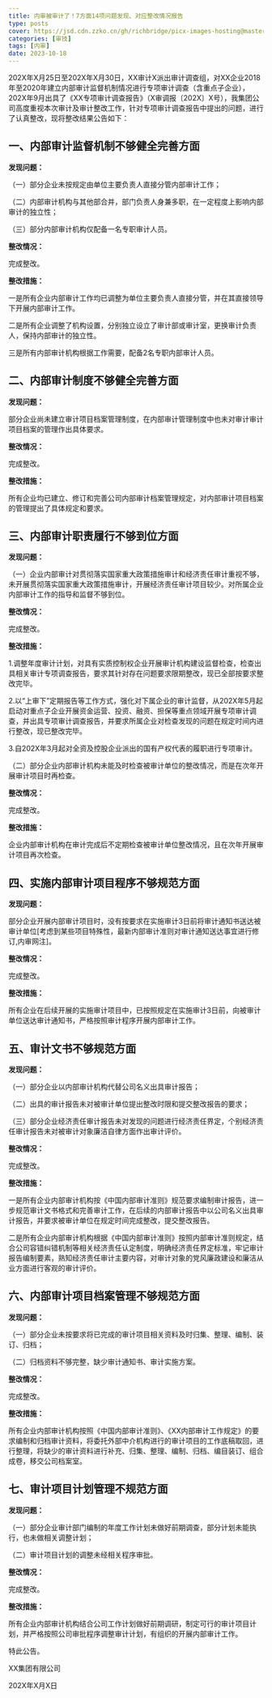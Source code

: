 ```yaml
---
title: 内审被审计了！7方面14项问题发现、对应整改情况报告
type: posts
cover: https://jsd.cdn.zzko.cn/gh/richbridge/picx-images-hosting@master/thumbnail/CPA-审计.jpg
categories: [审技]
tags: [内审]
date: 2023-10-18
---
```


202X年X月25日至202X年X月30日，XX审计X派出审计调查组，对XX企业2018年至2020年建立内部审计监督机制情况进行专项审计调查（含重点子企业），202X年9月出具了《XX专项审计调查报告》（X审调报〔202X〕X号），我集团公司高度重视本次审计及审计整改工作，针对专项审计调查报告中提出的问题，进行了认真整改，现将整改结果公告如下：

## 一、内部审计监督机制不够健全完善方面  

**发现问题：**

（一）部分企业未按规定由单位主要负责人直接分管内部审计工作；

（二）内部审计机构与其他部合并，部门负责人身兼多职，在一定程度上影响内部审计的独立性；

（三）部分内部审计机构仅配备一名专职审计人员。

**整改情况：**

完成整改。

**整改措施：**

一是所有企业内部审计工作均已调整为单位主要负责人直接分管，并在其直接领导下开展内部审计工作。

二是所有企业调整了机构设置，分别独立设立了审计部或审计室，更换审计负责人，保持内部审计的独立性。

三是所有内部审计机构根据工作需要，配备2名专职内部审计人员。

## 二、内部审计制度不够健全完善方面  

**发现问题：**

部分企业尚未建立审计项目档案管理制度，在内部审计管理制度中也未对审计审计项目档案的管理作出具体要求。

**整改情况：**

完成整改。

**整改措施：**

所有企业均已建立、修订和完善公司内部审计档案管理规定，对内部审计项目档案的管理提出了具体规定和要求。 

## 三、内部审计职责履行不够到位方面  

**发现问题：**

（一）企业内部审计对贯彻落实国家重大政策措施审计和经济责任审计重视不够，未开展贯彻落实国家重大政策措施审计，开展经济责任审计项目较少。对所属企业内部审计工作的指导和监督不够到位。

**整改情况：**

完成整改。

**整改措施：**

1.调整年度审计计划，对具有实质控制权企业开展审计机构建设监督检查，检查出具相关审计专项调查报告，要求其针对存在问题要求限期整改，现已全部按要求整改完毕。

2.以“上审下”定期报告等工作方式，强化对下属企业的审计监督，从202X年5月起启动对重点子企业开展资金运营、投资、融资、担保等重点领域开展专项审计调查，并出具专项审计调查报告，并要求所属企业对检查发现的问题在规定时间内进行整改，现已整改完毕。

3.自202X年3月起对全资及控股企业派出的国有产权代表的履职进行专项审计。

（二）部分企业内部审计机构未能及时检查被审计单位的整改情况，而是在次年开展审计项目时再检查。

**整改情况：**

完成整改。

**整改措施：**

企业内部审计机构在审计完成后不定期检查被审计单位整改情况，且在次年开展审计项目再次检查。

## 四、实施内部审计项目程序不够规范方面  

**发现问题：**

部分企业开展内部审计项目时，没有按要求在实施审计3日前将审计通知书送达被审计单位[考虑到某些项目特殊性，最新内部审计准则对审计通知送达事宜进行修订,内审网注]。

**整改情况：**

完成整改。

**整改措施：**

所有企业在后续开展的实施审计项目中，已按照规定在实施审计3日前，向被审计单位送达审计通知书，严格按照审计程序开展内部审计工作。

## 五、审计文书不够规范方面  

**发现问题：**

（一）部分企业以内部审计机构代替公司名义出具审计报告；

（二）出具的审计报告未对被审计单位提出整改时限和提交整改报告的要求；

（三）部分企业经济责任审计报告未对发现的问题进行经济责任界定，个别经济责任审计报告未对被审计对象廉洁自律方面作出审计评价。

**整改情况：**

完成整改。

**整改措施：**

一是所有企业内部审计机构按《中国内部审计准则》规范要求编制审计报告，进一步规范审计文书格式和完善审计工作，在后续的内部审计报告中以公司名义出具审计报告，并要求被审计单位在规定时间完成整改，提交整改报告。

二是所有企业内部审计机构根据《中国内部审计准则》按照内部审计准则规定，结合公司容错纠错机制等相关经济责任认定制度，明确经济责任界定标准，牢记审计报告编制要素，熟知经济责任审计主要内容，对审计对象的党风廉政建设和廉洁从业方面进行客观的审计评价。

## 六、内部审计项目档案管理不够规范方面  

**发现问题：**

（一）部分企业未按要求将已完成的审计项目相关资料及时归集、整理、编制、装订、归档；

（二）归档资料不够完整，缺少审计通知书、审计实施方案。

**整改情况：**

完成整改。

**整改措施：**

所有企业内部审计机构按照《中国内部审计准则》、《XX内部审计工作规定》的要求编制和归档审计资料，将委托外部中介机构进行的审计项目的工作底稿取回，进行整理，将缺少的审计资料进行补充、归集、整理、编制、归档、编目装订、组合成卷，移交公司档案室。

## 七、审计项目计划管理不规范方面  

**发现问题：**

（一）部分企业审计部门编制的年度工作计划未做好前期调查，部分计划未能执行，也未做相关调整计划；

（二）审计项目计划的调整未经相关程序审批。

**整改情况：**

完成整改。

**整改措施：**

所有企业内部审计机构结合公司工作计划做好前期调研，制定可行的审计项目计划，并严格按照公司审批程序调整审计计划，有组织的开展内部审计工作。

特此公告。

XX集团有限公司



202X年X月X日